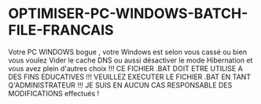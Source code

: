 # OPTIMISER-PC-WINDOWS-BATCH-FILE-FRANCAIS
Votre PC WINDOWS bogue , votre Windows est selon vous cassé ou bien vous voulez Vider le cache DNS ou aussi désactiver le mode Hibernation et vous avez plein d'autres choix !!! CE FICHIER .BAT DOIT ETRE UTILISE A DES FINS EDUCATIVES !!!
VEUILLEZ EXECUTER LE FICHIER .BAT EN TANT Q'ADMINISTRATEUR !!!
JE SUIS EN AUCUN CAS RESPONSABLE DES MODIFICATIONS effectués !
